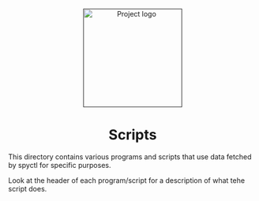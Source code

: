 <p align="center">
  <a href="" rel="noopener">
 <img width=200px height=200px src="https://i.imgur.com/nkMr2fl.png" alt="Project logo"></a>
</p>

<h1 align="center">Scripts</h1>

This directory contains various programs and scripts that use data fetched by
spyctl for specific purposes.  

Look at the header of each program/script for a description of what tehe
script does.
